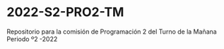# 2022-S2-PRO2-TM
Repositorio para la comisión de Programación 2 del Turno de la Mañana Periodo º2 -2022
